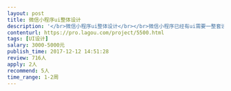 ```yaml
---                
layout: post       
title: 微信小程序ui整体设计           
description: '</br>微信小程序ui整体设计</br></br>微信小程序已经有ui需要一整套设计方案</br>'     
contenturl: https://pro.lagou.com/project/5500.html      
tags: [UI设计]            
salary: 3000-5000元          
publish_time: 2017-12-12 14:51:28         
review: 716人                   
apply: 2人                   
recommend: 5人                   
time_range: 1-2周              
---                 
```

